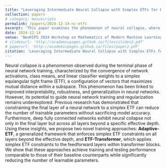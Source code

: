 ```yaml
---
title: "Leveraging Intermediate Neural Collapse with Simplex ETFs for Efficient Deep Neural Networks"
collection: papers
# category: manuscripts
permalink: /papers/2024-12-14-nc-etfs
excerpt: 'This paper examines the phenomenon of neural collapse, where network activations, class means, and linear classifier weights converge to a simplex equiangular tight frame (ETF) during training, enhancing interpretability, robustness, and generalization. Building on findings that neural collapse extends beyond the final layer in fully connected networks, the authors propose two novel methods: Adaptive-ETF, which enforces simplex ETF constraints across all layers beyond a certain depth, and ETF-Transformer, which applies these constraints to feedforward layers in transformer blocks. Both methods maintain performance while significantly reducing trainable parameters, offering efficient alternatives for network training and regularization.'
date: 2024-12-14
venue: 'NeuRIPS 2024 Workshop on Mathematics of Modern Machine Learning'
# slidesurl: 'http://academicpages.github.io/files/slides2.pdf'
# paperurl: 'http://academicpages.github.io/files/paper2.pdf'
citation: 'Leveraging Intermediate Neural Collapse with Simplex ETFs for Efficient Deep Neural Networks (2024). Emily Liu. NeurIPS 2024 Workshop on Mathematics of Modern Machine Learning.'
---
```

  Neural collapse is a phenomenon observed during the terminal phase of neural network training, characterized by the convergence of network activations, class means, and linear classifier weights to a simplex equiangular tight frame (ETF), a configuration of vectors that maximizes mutual distance within a subspace. This phenomenon has been linked to improved interpretability, robustness, and generalization in neural networks. However, its potential to guide neural network training and regularization remains underexplored. Previous research has demonstrated that constraining the final layer of a neural network to a simplex ETF can reduce the number of trainable parameters without sacrificing model accuracy. Furthermore, deep fully connected networks exhibit neural collapse not only in the final layer but across all layers beyond a specific effective depth. Using these insights, we propose two novel training approaches: **Adaptive-ETF**, a generalized framework that enforces simplex ETF constraints on all layers beyond the effective depth, and **ETF-Transformer**, which applies simplex ETF constraints to the feedforward layers within transformer blocks. We show that these approaches achieve training and testing performance comparable to those of their baseline counterparts while significantly reducing the number of learnable parameters.
